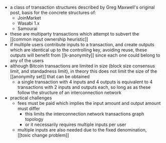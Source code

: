 - a class of transaction structures described by Greg Maxwell's original post, basis for the concrete structures of:
    - JoinMarket
    - Wasabi 1.x
    - Samourai
- these are multiparty transactions which attempt to subvert the [[common input ownership heuristic]]
- if multiple users contribute inputs to a transaction, and create outputs which are identical up to the controlling key, avoiding reuse, these outputs will benefit from [[k-anonymity]] since each one could belong to any of the users
- although Bitcoin transactions are limited in size (block size consensus limit, and standadness limit), in theory this does not limit the size of the [[anonymity set]] that can be obtained
	- a single transaction with 4 inputs and 4 outputs is equivalent to 4 transactions with 2 inputs and outputs each, so long as as these follow the structure of an interconnection network
- practical challenges
	- fees must be paid which implies the input amount and output amount must differ
		- this limits the interconnection network transactions graph topology
		- or it necessarily requires multiple inputs per user
	- multiple inputs are also needed due to the fixed denomination, [[toxic change problem]]
